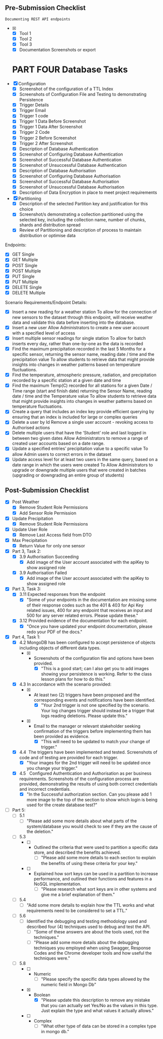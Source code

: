 ## Pre-Submission Checklist
	Documenting REST API endpoints
- [x] 
	- [x] Tool 1
	- [x] Tool 2
	- [x] Tool 3
	- [x] Documentation Screenshots or export

	# PART FOUR Database Tasks
- [x] Configuration
	- [x] Screenshot of the configuration of a TTL Index
	- [x] Screenshots of Configuration File and Testing to demonstrating Persistence
	- [x] Trigger Details
	- [x] Trigger Email
	- [x] Trigger 1 code
	- [x] Trigger 1 Data Before Screenshot
	- [x] Trigger 1 Data After Screenshot
	- [x] Trigger 2 Code
	- [x] Trigger 2 Before Screenshot
	- [x] Trigger 2 After Screenshot
	- [x] Description of Database Authentication
	- [x] Screenshot of Configuring Database Authentication
	- [x] Screenshot of Successful Database Authentication
	- [x] Screenshot of Unsuccessful Database Authentication
	- [x] Description of Database Authorisation
	- [x] Screenshot of Configuring Database Authorisation
	- [x] Screenshot of Successful Database Authorisation
	- [x] Screenshot of Unsuccessful Database Authorisation
	- [x] Description of Data Encryption in place to meet project requirements
- [x] Partitioning
	- [x] Description of the selected Partition key and justification for this choice
	- [x] Screenshot/s demonstrating a collection partitioned using the selected key, including the collection name, number of chunks, shards and distribution spread
	- [x] Review of Partitioning and description of process to maintain distribution or optimise data

Endpoints:
- [x] GET Single
- [x] GET Multiple
- [x] POST Single
- [x] POST Multiple
- [x] PUT Single
- [x] PUT Multiple
- [x] DELETE Single
- [x] DELETE Multiple

Scenario Requirements/Endpoint Details:
- [x] Insert a new reading for a weather station
	To allow for the connection of new sensors to the dataset through this endpoint, will receive weather data and validate this data before inserting into the database.
- [x] Insert a new user
	Allow Administrators to create a new user account with a specified level of access
- [x] Insert multiple sensor readings for single station
	To allow for batch inserts every day, rather than one-by-one as the data is recorded
- [x] Find the maximum precipitation recorded in the last 5 Months for a specific sensor, returning the sensor name, reading date / time and the precipitation value
	To allow students to retrieve data that might provide insights into changes in weather patterns based on temperature fluctuations.
- [x] Find the temperature, atmospheric pressure, radiation, and precipitation recorded by a specific station at a given date and time
- [x] Find the maximum Temp(C) recorded for all stations for a given Date / Time range (start and finish date) returning the Sensor Name, reading date / time and the Temperature value
	To allow students to retrieve data that might provide insights into changes in weather patterns based on temperature fluctuations.
- [x] Create a query that includes an index key
	provide efficient querying by ensuring that an index is included for large or complex queries
- [x] Delete a user by Id
	Remove a single user account - revoking access to Authorised actions
- [x] Delete multiple users that have the ‘Student’ role and last logged in between two given dates
	Allow Administrators to remove a range of created user accounts based on a date range.
- [x] Update a specified entries’ precipitation value to a specific value
	To allow Admin users to correct errors in the dataset
- [x] Update access level for at least two users in the same query, based on a date range in which the users were created
	To Allow Administrators to upgrade or downgrade multiple users that were created in batches (upgrading or downgrading an entire group of students)

## Post-Submission Checklist
- [x] Post Weather
	- [x] Remove Student Role Permissions
	- [x] Add Sensor Role Permission
- [x] Update Precipitation
	- [x] Remove Student Role Permissions
- [x] Update User Role
	- [x] Remove Last Access field from DTO
- [x] Max Precipitation
	- [x] Return Value for only one sensor
	
- [x] Part 3, Task 2:
	- [x] 3.9 Authorisation Succeeding
		- [x] Add image of the User account associated with the apiKey to show assigned role
	- [x] 3.9 Authorisation Failed
		- [x] Add image of the User account associated with the apiKey to show assigned role
- [x] Part 3, Task 3:
	- [x] 3.11 Expected responses from the endpoint
		- [x] "Some of your endpoints in the documentation are missing some of their response codes such as the 401 & 403 for Api Key related issues, 400 for any endpoint that receives an input and 500 for any server related errors. Please update these."
	- [x] 3.12 Provided evidence of the documentation for each endpoint.
		- [x] "Once you have updated your endpoint documentation, please redo your PDF of the docs."
- [x] Part 4, Task 1:
	- [x] 4.2 MongoDB has been configured to accept persistence of objects including objects of different data types.
		- [x] - Screenshots of the configuration file and options have been provided.
			- [x] "This is a good start; can I also get you to add images showing your persistence is working. Refer to the class lesson plans for how to do this."
	- [x] 4.3 In accordance with the scenario provided:
		- [x] - At least two (2) triggers have been proposed and the corresponding events and notifications have been identified.
			- [x] "Your 2nd trigger is not one specified by the scenario. Your log changes trigger should instead be a trigger that logs reading deletions. Please update this."
		- [x] - Email to the manager or relevant stakeholder seeking confirmation of the triggers before implementing them has been provided as evidence.
			- [x] "This will need to be updated to match your change of trigger."
	- [x] 4.4  The triggers have been implemented and tested. Screenshots of code and of testing are provided for each trigger.
		- [x] "Your images for the 2nd trigger will need to be updated once you change your trigger."
	- [x] 4.5   Configured Authentication and Authorisation as per business requirements. Screenshots of the configuration process are provided, demonstrating the results of using both correct credentials and incorrect credentials.
		- [x] "In the Successful authorization section. Can you please add 1 more image to the top of the section to show which login is being used for the create database test?"
- [ ] Part 5:
	- [ ] 5.1
		- [ ] "Please add some more details about what parts of the system/database you would check to see if they are the cause of the deletion."
	- [ ] 5.3
		- [ ] - Outlined the criteria that were used to partition a specific data store, and described the benefits achieved.
			- [ ] "Please add some more details to each section to explain the benefits of using these criteria for your key."
		- [ ] - Explained how sort keys can be used in a partition to increase performance, and outlined their functions and features in a NoSQL implementation.
			- [ ] "Please research what sort keys are in other systems and give me a brief explanation of them."
	- [ ] 5.4
		- [ ] "Add some more details to explain how the TTL works and what requirements need to be considered to set a TTL."
	- [ ] 5.6
		- [ ] Identified the debugging and testing methodology used and described four (4) techniques used to debug and test the API.
			- [ ] "Some of these answers are about the tools used, not the techniques."
			- [ ] "Please add some more details about the debugging techniques you employed when using Swagger, Response Codes and the Chrome developer tools and how useful the techniques were."
	- [ ] 5.8
		- [ ] - Numeric
			- [ ] "Please specify the specific data types allowed by the numeric field in Mongo Db"
		- [x] - Boolean
			- [x] "Please update this description to remove any mistake that you can actually set Yes/No as the values in this type. Just explain the type and what values it actually allows."
		- [ ] - Complex
			- [ ] "What other type of data can be stored in a complex type in mongo db."
